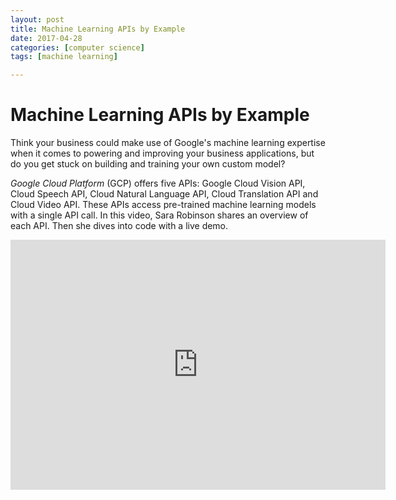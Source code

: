 ```yaml
---
layout: post
title: Machine Learning APIs by Example
date: 2017-04-28
categories: [computer science]
tags: [machine learning]

---
```




# Machine Learning APIs by Example

Think your business could make use of Google's machine learning expertise when it comes to powering and improving your business applications, but do you get stuck on building and training your own custom model? 

*Google Cloud Platform* (GCP) offers five APIs: Google Cloud Vision API, Cloud Speech API, Cloud Natural Language API, Cloud Translation API and Cloud Video API. These APIs access pre-trained machine learning models with a single API call. In this video, Sara Robinson shares an overview of each API. Then she dives into code with a live demo.

<iframe width="600" height="400" src="https://www.youtube.com/embed/w1xNTLH1zlA" frameborder="0" allowfullscreen></iframe>